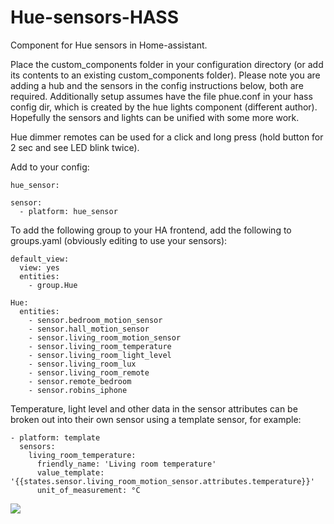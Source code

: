 # Hue-sensors-HASS
Component for Hue sensors in Home-assistant.

Place the custom_components folder in your configuration directory (or add its contents to an existing custom_components folder). Please note you are adding a hub and the sensors in the config instructions below, both are required. Additionally setup assumes have the file phue.conf in your hass config dir, which is created by the hue lights component (different author). Hopefully the sensors and lights can be unified with some more work.

Hue dimmer remotes can be used for a click and long press (hold button for 2 sec and see LED blink twice).

Add to your config:

```
hue_sensor:

sensor:
  - platform: hue_sensor
```

To add the following group to your HA frontend, add the following to groups.yaml (obviously editing to use your sensors):

```
default_view:
  view: yes
  entities:
    - group.Hue

Hue:
  entities:
    - sensor.bedroom_motion_sensor
    - sensor.hall_motion_sensor
    - sensor.living_room_motion_sensor
    - sensor.living_room_temperature
    - sensor.living_room_light_level
    - sensor.living_room_lux
    - sensor.living_room_remote
    - sensor.remote_bedroom
    - sensor.robins_iphone
```

Temperature, light level and other data in the sensor attributes can be broken out into their own sensor using a template sensor, for example:

```
- platform: template
  sensors:
    living_room_temperature:
      friendly_name: 'Living room temperature'
      value_template: '{{states.sensor.living_room_motion_sensor.attributes.temperature}}'
      unit_of_measurement: °C
```

<img src="https://github.com/robmarkcole/Hue-sensors-HASS/blob/master/hue.png">
